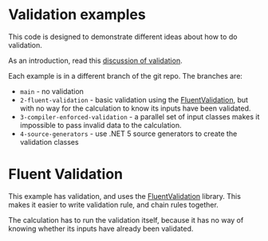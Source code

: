 # Validation examples

This code is designed to demonstrate different ideas about how to do validation.

As an introduction, read this [discussion of validation](./AboutValidation.md).

Each example is in a different branch of the git repo. The branches are:
- `main` - no validation
- `2-fluent-validation` - basic validation using the [FluentValidation](https://fluentvalidation.net/),
but with no way for the calculation to know its inputs have been validated.
- `3-compiler-enforced-validation` - a parallel set of input classes makes it impossible to pass invalid data to the calculation.
- `4-source-generators` - use .NET 5 source generators to create the validation classes 

# Fluent Validation
This example has validation, and uses the [FluentValidation](https://fluentvalidation.net/) library. This makes it easier to write validation rule, and chain rules together.

The calculation has to run the validation itself, because it has no way of knowing whether its inputs have already been validated.



